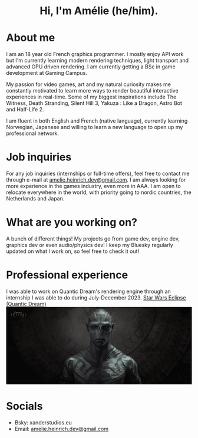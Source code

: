 <h1 align="center">Hi, I'm Amélie (he/him).</h1>

# About me

I am an 18 year old French graphics programmer. I mostly enjoy API work but I'm currently learning modern rendering techniques, light transport and advanced GPU driven rendering.
I am currently getting a BSc in game development at Gaming Campus.

My passion for video games, art and my natural curiosity makes me constantly motivated to learn more ways to render beautiful interactive experiences in real-time.
Some of my biggest inspirations include The Witness, Death Stranding, Silent Hill 3, Yakuza : Like a Dragon, Astro Bot and Half-Life 2.

I am fluent in both English and French (native language), currently learning Norwegian, Japanese and willing to learn a new language to open up my professional network.

# Job inquiries

For any job inquiries (internships or full-time offers), feel free to contact me through e-mail at amelie.heinrich.dev@gmail.com. I am always looking for more experience in the games industry, even more in AAA. I am open to relocate everywhere in the world, with priority going to nordic countries, the Netherlands and Japan.

# What are you working on?

A bunch of different things! My projects go from game dev, engine dev, graphics dev or even audio/physics dev! I keep my Bluesky regularly updated on what I work on, so feel free to check it out!

# Professional experience

I was able to work on Quantic Dream's rendering engine through an internship I was able to do during July-December 2023.
[Star Wars Eclipse (Quantic Dream)](https://www.starwarseclipse.com)
![Screenshot](images/star-wars-eclipse-22-drummer-face-38763223_8df3eced.jpeg)

# Socials
- Bsky: xanderstudios.eu
- Email: amelie.heinrich.dev@gmail.com
